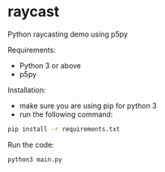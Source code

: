# raycast
Python raycasting demo using p5py

Requirements:
* Python 3 or above
* p5py

Installation:
* make sure you are using pip for python 3
* run the following command:
```bash
pip install -r requirements.txt
```

Run the code:
```bash
python3 main.py
```
